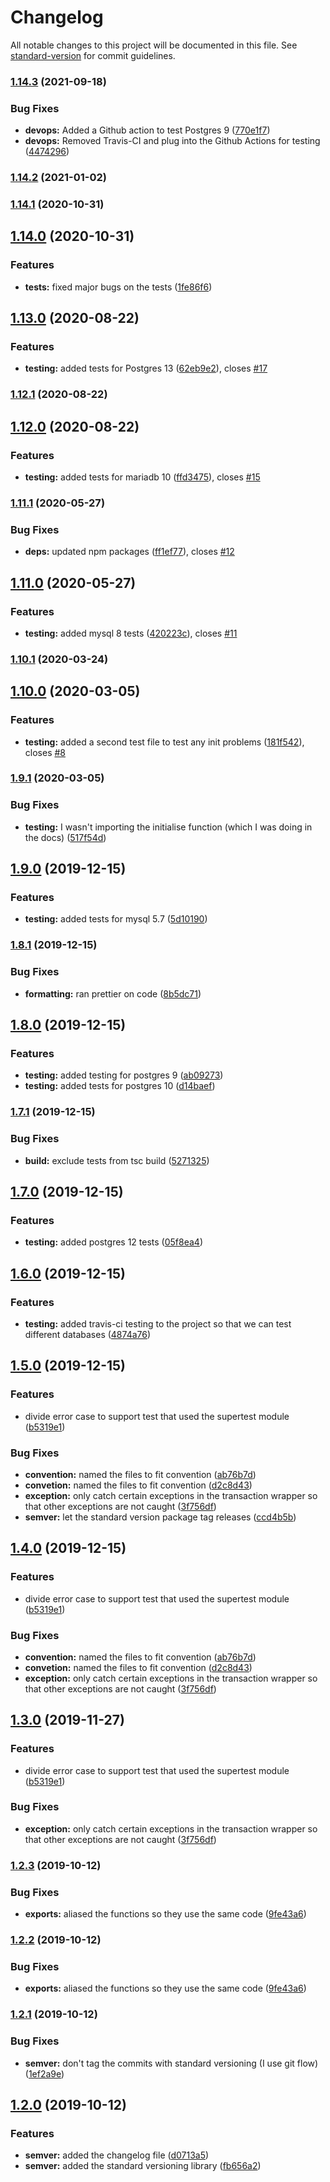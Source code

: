 # Changelog

All notable changes to this project will be documented in this file. See [standard-version](https://github.com/conventional-changelog/standard-version) for commit guidelines.

### [1.14.3](https://github.com/entrostat/typeorm-test-transactions/compare/v1.14.2...v1.14.3) (2021-09-18)


### Bug Fixes

* **devops:** Added a Github action to test Postgres 9 ([770e1f7](https://github.com/entrostat/typeorm-test-transactions/commit/770e1f7126008d9283581a5b7c72276a4d46d1c5))
* **devops:** Removed Travis-CI and plug into the Github Actions for testing ([4474296](https://github.com/entrostat/typeorm-test-transactions/commit/4474296ce6c7e18baf88a2682922c6e216ccae6c))

### [1.14.2](https://github.com/entrostat/typeorm-test-transactions/compare/v1.14.1...v1.14.2) (2021-01-02)

### [1.14.1](https://github.com/entrostat/typeorm-test-transactions/compare/v1.14.0...v1.14.1) (2020-10-31)

## [1.14.0](https://github.com/entrostat/typeorm-test-transactions/compare/v1.13.0...v1.14.0) (2020-10-31)


### Features

* **tests:** fixed major bugs on the tests ([1fe86f6](https://github.com/entrostat/typeorm-test-transactions/commit/1fe86f67d79955eb2712d446a9551f9d606f7ad8))

## [1.13.0](https://github.com/entrostat/typeorm-test-transactions/compare/v1.12.1...v1.13.0) (2020-08-22)


### Features

* **testing:** added tests for Postgres 13 ([62eb9e2](https://github.com/entrostat/typeorm-test-transactions/commit/62eb9e21925124f65ceca4b8c5200e4ebbdb61d1)), closes [#17](https://github.com/entrostat/typeorm-test-transactions/issues/17)

### [1.12.1](https://github.com/entrostat/typeorm-test-transactions/compare/v1.12.0...v1.12.1) (2020-08-22)

## [1.12.0](https://github.com/entrostat/typeorm-test-transactions/compare/v1.11.1...v1.12.0) (2020-08-22)


### Features

* **testing:** added tests for mariadb 10 ([ffd3475](https://github.com/entrostat/typeorm-test-transactions/commit/ffd347558d1945fb37d0b2d6515cd1928121e69a)), closes [#15](https://github.com/entrostat/typeorm-test-transactions/issues/15)

### [1.11.1](https://github.com/entrostat/typeorm-test-transactions/compare/v1.11.0...v1.11.1) (2020-05-27)


### Bug Fixes

* **deps:** updated npm packages ([ff1ef77](https://github.com/entrostat/typeorm-test-transactions/commit/ff1ef778d55abf09245fb193c1797e0ebe430978)), closes [#12](https://github.com/entrostat/typeorm-test-transactions/issues/12)

## [1.11.0](https://github.com/entrostat/typeorm-test-transactions/compare/v1.10.1...v1.11.0) (2020-05-27)

### Features

-   **testing:** added mysql 8 tests ([420223c](https://github.com/entrostat/typeorm-test-transactions/commit/420223c25e652daaef22d1dfadb31a790ebfa6d9)), closes [#11](https://github.com/entrostat/typeorm-test-transactions/issues/11)

### [1.10.1](https://github.com/entrostat/typeorm-test-transactions/compare/v1.10.0...v1.10.1) (2020-03-24)

## [1.10.0](https://github.com/entrostat/typeorm-test-transactions/compare/v1.9.1...v1.10.0) (2020-03-05)

### Features

-   **testing:** added a second test file to test any init problems ([181f542](https://github.com/entrostat/typeorm-test-transactions/commit/181f542d94d942fc644818120e41dfdb45d199ad)), closes [#8](https://github.com/entrostat/typeorm-test-transactions/issues/8)

### [1.9.1](https://github.com/entrostat/typeorm-test-transactions/compare/v1.9.0...v1.9.1) (2020-03-05)

### Bug Fixes

-   **testing:** I wasn't importing the initialise function (which I was doing in the docs) ([517f54d](https://github.com/entrostat/typeorm-test-transactions/commit/517f54df57136d511369a2fbc36d916b1cabcd67))

## [1.9.0](https://github.com/entrostat/typeorm-test-transactions/compare/v1.8.1...v1.9.0) (2019-12-15)

### Features

-   **testing:** added tests for mysql 5.7 ([5d10190](https://github.com/entrostat/typeorm-test-transactions/commit/5d10190bf28f7b7534ea19c4861547bb8eec237b))

### [1.8.1](https://github.com/entrostat/typeorm-test-transactions/compare/v1.8.0...v1.8.1) (2019-12-15)

### Bug Fixes

-   **formatting:** ran prettier on code ([8b5dc71](https://github.com/entrostat/typeorm-test-transactions/commit/8b5dc7165c80214fa9bdacce163395a475f465db))

## [1.8.0](https://github.com/entrostat/typeorm-test-transactions/compare/v1.7.1...v1.8.0) (2019-12-15)

### Features

-   **testing:** added testing for postgres 9 ([ab09273](https://github.com/entrostat/typeorm-test-transactions/commit/ab09273d2c41b19b08943fa87337345660e7edb9))
-   **testing:** added tests for postgres 10 ([d14baef](https://github.com/entrostat/typeorm-test-transactions/commit/d14baefda4e60d396e09ae821cb7283f4293883b))

### [1.7.1](https://github.com/entrostat/typeorm-test-transactions/compare/v1.7.0...v1.7.1) (2019-12-15)

### Bug Fixes

-   **build:** exclude tests from tsc build ([5271325](https://github.com/entrostat/typeorm-test-transactions/commit/52713256bf037ce81f5fb65853e8a444789504a4))

## [1.7.0](https://github.com/entrostat/typeorm-test-transactions/compare/v1.6.0...v1.7.0) (2019-12-15)

### Features

-   **testing:** added postgres 12 tests ([05f8ea4](https://github.com/entrostat/typeorm-test-transactions/commit/05f8ea4880d59d2e3993c8d16831ba12e81f33ef))

## [1.6.0](https://github.com/entrostat/typeorm-test-transactions/compare/v1.5.0...v1.6.0) (2019-12-15)

### Features

-   **testing:** added travis-ci testing to the project so that we can test different databases ([4874a76](https://github.com/entrostat/typeorm-test-transactions/commit/4874a761922e50b62c8013c04a63eae20a708048))

## [1.5.0](https://github.com/entrostat/typeorm-test-transactions/compare/v1.2.3...v1.5.0) (2019-12-15)

### Features

-   divide error case to support test that used the supertest module ([b5319e1](https://github.com/entrostat/typeorm-test-transactions/commit/b5319e14d9e635b8607f45f26639f2294d424b3d))

### Bug Fixes

-   **convention:** named the files to fit convention ([ab76b7d](https://github.com/entrostat/typeorm-test-transactions/commit/ab76b7dd976d78ab0864c3f20dd9760d01dca78f))
-   **convetion:** named the files to fit convention ([d2c8d43](https://github.com/entrostat/typeorm-test-transactions/commit/d2c8d4357460430764d0358bdd2f81c17bf16890))
-   **exception:** only catch certain exceptions in the transaction wrapper so that other exceptions are not caught ([3f756df](https://github.com/entrostat/typeorm-test-transactions/commit/3f756dfb27ec180556aa94810e969a48e24c17a7))
-   **semver:** let the standard version package tag releases ([ccd4b5b](https://github.com/entrostat/typeorm-test-transactions/commit/ccd4b5bfa70b63e32e5e6255a4a592f058f32b0d))

## [1.4.0](https://github.com/entrostat/typeorm-test-transactions/compare/v1.2.3...v1.4.0) (2019-12-15)

### Features

-   divide error case to support test that used the supertest module ([b5319e1](https://github.com/entrostat/typeorm-test-transactions/commit/b5319e14d9e635b8607f45f26639f2294d424b3d))

### Bug Fixes

-   **convention:** named the files to fit convention ([ab76b7d](https://github.com/entrostat/typeorm-test-transactions/commit/ab76b7dd976d78ab0864c3f20dd9760d01dca78f))
-   **convetion:** named the files to fit convention ([d2c8d43](https://github.com/entrostat/typeorm-test-transactions/commit/d2c8d4357460430764d0358bdd2f81c17bf16890))
-   **exception:** only catch certain exceptions in the transaction wrapper so that other exceptions are not caught ([3f756df](https://github.com/entrostat/typeorm-test-transactions/commit/3f756dfb27ec180556aa94810e969a48e24c17a7))

## [1.3.0](https://github.com/entrostat/typeorm-test-transactions/compare/v1.2.3...v1.3.0) (2019-11-27)

### Features

-   divide error case to support test that used the supertest module ([b5319e1](https://github.com/entrostat/typeorm-test-transactions/commit/b5319e14d9e635b8607f45f26639f2294d424b3d))

### Bug Fixes

-   **exception:** only catch certain exceptions in the transaction wrapper so that other exceptions are not caught ([3f756df](https://github.com/entrostat/typeorm-test-transactions/commit/3f756dfb27ec180556aa94810e969a48e24c17a7))

### [1.2.3](https://github.com/entrostat/typeorm-test-transactions/compare/v1.2.1...v1.2.3) (2019-10-12)

### Bug Fixes

-   **exports:** aliased the functions so they use the same code ([9fe43a6](https://github.com/entrostat/typeorm-test-transactions/commit/9fe43a648c3a0c57899d32a76fb7c7f5d9581018))

### [1.2.2](https://github.com/entrostat/typeorm-test-transactions/compare/v1.2.1...v1.2.2) (2019-10-12)

### Bug Fixes

-   **exports:** aliased the functions so they use the same code ([9fe43a6](https://github.com/entrostat/typeorm-test-transactions/commit/9fe43a648c3a0c57899d32a76fb7c7f5d9581018))

### [1.2.1](https://github.com/entrostat/typeorm-test-transactions/compare/v1.2.0...v1.2.1) (2019-10-12)

### Bug Fixes

-   **semver:** don't tag the commits with standard versioning (I use git flow) ([1ef2a9e](https://github.com/entrostat/typeorm-test-transactions/commit/1ef2a9ecb11b6e6d3ef25351cb64500f0f97ebf3))

## [1.2.0](https://github.com/entrostat/typeorm-test-transactions/compare/v1.1.3...v1.2.0) (2019-10-12)

### Features

-   **semver:** added the changelog file ([d0713a5](https://github.com/entrostat/typeorm-test-transactions/commit/d0713a5af96163133d28802d05b60451b4d08338))
-   **semver:** added the standard versioning library ([fb656a2](https://github.com/entrostat/typeorm-test-transactions/commit/fb656a29e665105ce35c8051e00994ad0faa3fcc))
